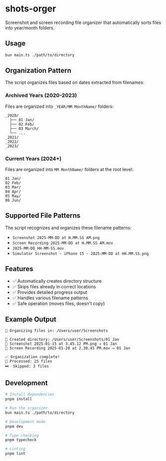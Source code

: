 # shots-orger

Screenshot and screen recording file organizer that automatically sorts files into year/month folders.

## Usage

```bash
bun main.ts ./path/to/directory
```

## Organization Pattern

The script organizes files based on dates extracted from filenames:

### Archived Years (2020-2023)
Files are organized into `_YEAR/MM MonthName/` folders:
```
_2020/
  ├── 01 Jan/
  ├── 02 Feb/
  ├── 03 March/
  └── ...
_2021/
_2022/
_2023/
```

### Current Years (2024+)
Files are organized into `MM MonthName/` folders at the root level:
```
01 Jan/
02 Feb/
03 Mar/
04 Apr/
05 May/
06 Jun/
```

## Supported File Patterns

The script recognizes and organizes these filename patterns:

- `Screenshot 2025-MM-DD at H.MM.SS AM.png`
- `Screen Recording 2025-MM-DD at H.MM.SS AM.mov`
- `2025-MM-DD_HH-MM-SS.mov`
- `Simulator Screenshot - iPhone 15 - 2025-MM-DD at HH.MM.SS.png`

## Features

- ✅ Automatically creates directory structure
- ✅ Skips files already in correct locations
- ✅ Provides detailed progress output
- ✅ Handles various filename patterns
- ✅ Safe operation (moves files, doesn't copy)

## Example Output

```
📂 Organizing files in: /Users/user/Screenshots

📁 Created directory: /Users/user/Screenshots/01 Jan
📁 Screenshot 2025-01-15 at 3.45.12 PM.png → 01 Jan
📁 Screen Recording 2025-01-20 at 2.30.45 PM.mov → 01 Jan

✅ Organization complete!
📁 Processed: 25 files
⏭️  Skipped: 3 files
```

## Development

```bash
# Install dependencies
pnpm install

# Run the organizer
bun main.ts ./path/to/directory

# Development mode
pnpm dev

# Type checking
pnpm typecheck

# Linting
pnpm lint
```
